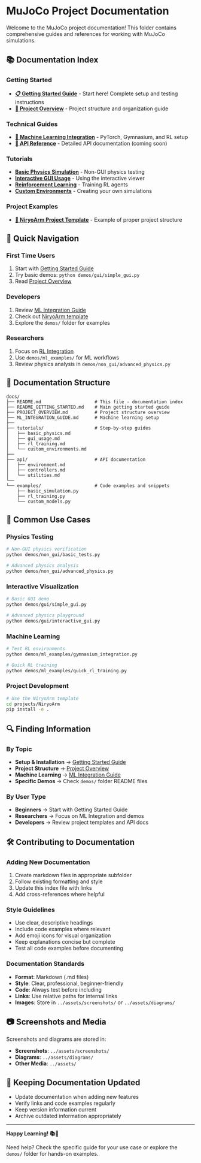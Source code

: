 # MuJoCo Project Documentation

Welcome to the MuJoCo project documentation! This folder contains comprehensive guides and references for working with MuJoCo simulations.

## 📚 Documentation Index

### **Getting Started**
- [**📋 Getting Started Guide**](README_GETTING_STARTED.md) - Start here! Complete setup and testing instructions
- [**🎯 Project Overview**](PROJECT_OVERVIEW.md) - Project structure and organization guide

### **Technical Guides**
- [**🧠 Machine Learning Integration**](ML_INTEGRATION_GUIDE.md) - PyTorch, Gymnasium, and RL setup
- [**🔧 API Reference**](api_reference.md) - Detailed API documentation (coming soon)

### **Tutorials** 
- [**Basic Physics Simulation**](tutorials/basic_physics.md) - Non-GUI physics testing
- [**Interactive GUI Usage**](tutorials/gui_usage.md) - Using the interactive viewer  
- [**Reinforcement Learning**](tutorials/rl_training.md) - Training RL agents
- [**Custom Environments**](tutorials/custom_environments.md) - Creating your own simulations

### **Project Examples**
- [**📁 NiryoArm Project Template**](../projects/NiryoArm/) - Example of proper project structure

## 🚀 Quick Navigation

### **First Time Users**
1. Start with [Getting Started Guide](README_GETTING_STARTED.md)
2. Try basic demos: `python demos/gui/simple_gui.py`
3. Read [Project Overview](PROJECT_OVERVIEW.md)

### **Developers**
1. Review [ML Integration Guide](ML_INTEGRATION_GUIDE.md)
2. Check out [NiryoArm template](../projects/NiryoArm/)
3. Explore the `demos/` folder for examples

### **Researchers**
1. Focus on [RL Integration](ML_INTEGRATION_GUIDE.md#reinforcement-learning-workflow)
2. Use `demos/ml_examples/` for ML workflows
3. Review physics analysis in `demos/non_gui/advanced_physics.py`

## 📖 Documentation Structure

```
docs/
├── README.md                    # This file - documentation index
├── README_GETTING_STARTED.md    # Main getting started guide
├── PROJECT_OVERVIEW.md          # Project structure overview  
├── ML_INTEGRATION_GUIDE.md      # Machine learning setup
├── 
├── tutorials/                   # Step-by-step guides
│   ├── basic_physics.md
│   ├── gui_usage.md
│   ├── rl_training.md
│   └── custom_environments.md
├── 
├── api/                         # API documentation
│   ├── environment.md
│   ├── controllers.md
│   └── utilities.md
└── 
└── examples/                    # Code examples and snippets
    ├── basic_simulation.py
    ├── rl_training.py
    └── custom_models.py
```

## 🎯 Common Use Cases

### **Physics Testing**
```bash
# Non-GUI physics verification
python demos/non_gui/basic_tests.py

# Advanced physics analysis
python demos/non_gui/advanced_physics.py
```

### **Interactive Visualization**
```bash
# Basic GUI demo
python demos/gui/simple_gui.py

# Advanced physics playground
python demos/gui/interactive_gui.py
```

### **Machine Learning**
```bash
# Test RL environments
python demos/ml_examples/gymnasium_integration.py

# Quick RL training
python demos/ml_examples/quick_rl_training.py
```

### **Project Development**
```bash
# Use the NiryoArm template
cd projects/NiryoArm
pip install -e .
```

## 🔍 Finding Information

### **By Topic**
- **Setup & Installation** → [Getting Started Guide](README_GETTING_STARTED.md)
- **Project Structure** → [Project Overview](PROJECT_OVERVIEW.md)  
- **Machine Learning** → [ML Integration Guide](ML_INTEGRATION_GUIDE.md)
- **Specific Demos** → Check `demos/` folder README files

### **By User Type**
- **Beginners** → Start with Getting Started Guide
- **Researchers** → Focus on ML Integration and demos
- **Developers** → Review project templates and API docs

## 🛠️ Contributing to Documentation

### **Adding New Documentation**
1. Create markdown files in appropriate subfolder
2. Follow existing formatting and style
3. Update this index file with links
4. Add cross-references where helpful

### **Style Guidelines**
- Use clear, descriptive headings
- Include code examples where relevant
- Add emoji icons for visual organization
- Keep explanations concise but complete
- Test all code examples before documenting

### **Documentation Standards**
- **Format**: Markdown (.md files)
- **Style**: Clear, professional, beginner-friendly
- **Code**: Always test before including
- **Links**: Use relative paths for internal links
- **Images**: Store in `../assets/screenshots/` or `../assets/diagrams/`

## 📷 Screenshots and Media

Screenshots and diagrams are stored in:
- **Screenshots**: `../assets/screenshots/`
- **Diagrams**: `../assets/diagrams/`
- **Other Media**: `../assets/`

## 🔄 Keeping Documentation Updated

- Update documentation when adding new features
- Verify links and code examples regularly
- Keep version information current
- Archive outdated information appropriately

---

**Happy Learning! 📚🤖**

Need help? Check the specific guide for your use case or explore the `demos/` folder for hands-on examples.